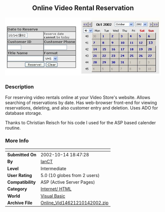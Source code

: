 ﻿<div align="center">

## Online Video Rental Reservation

<img src="PIC20021014221308218.jpg">
</div>

### Description

For reserving video rentals online at your Video Store's website. Allows searching of reservations by date. Has web-browser front-end for viewing reservations, deleting, and also customer entry and deletion. Uses ADO for database storage.

Thanks to Christian Reisch for his code I used for the ASP based calender routine.
 
### More Info
 


<span>             |<span>
---                |---
**Submitted On**   |2002-10-14 18:47:28
**By**             |[IanCT](https://github.com/Planet-Source-Code/PSCIndex/blob/master/ByAuthor/ianct.md)
**Level**          |Intermediate
**User Rating**    |5.0 (10 globes from 2 users)
**Compatibility**  |ASP \(Active Server Pages\) 
**Category**       |[Internet/ HTML](https://github.com/Planet-Source-Code/PSCIndex/blob/master/ByCategory/internet-html__1-34.md)
**World**          |[Visual Basic](https://github.com/Planet-Source-Code/PSCIndex/blob/master/ByWorld/visual-basic.md)
**Archive File**   |[Online\_Vid14621210142002\.zip](https://github.com/Planet-Source-Code/ianct-online-video-rental-reservation__1-39839/archive/master.zip)








